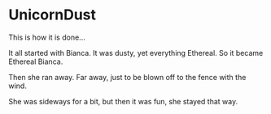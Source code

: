 # UnicornDust
This is how it is done...


It all started with Bianca. It was dusty, yet everything Ethereal. So it became Ethereal Bianca. 

Then she ran away. Far away, just to be blown off to the fence with the wind. 

She was sideways for a bit, but then it was fun, she stayed that way.
